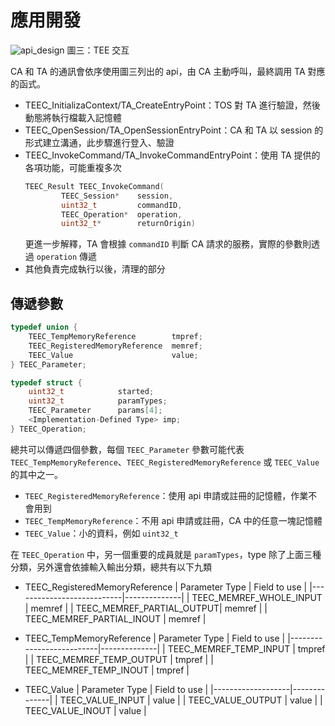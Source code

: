 # 應用開發

![api_design](https://hackmd.io/_uploads/S1cmqLJwlg.png)
圖三：TEE 交互

CA 和 TA 的通訊會依序使用圖三列出的 api，由 CA 主動呼叫，最終調用 TA 對應的函式。

- TEEC_InitializaContext/TA_CreateEntryPoint：TOS 對 TA 進行驗證，然後動態將執行檔載入記憶體
- TEEC_OpenSession/TA_OpenSessionEntryPoint：CA 和 TA 以 session 的形式建立溝通，此步驟進行登入、驗證
- TEEC_InvokeCommand/TA_InvokeCommandEntryPoint：使用 TA 提供的各項功能，可能重複多次
    ```c
    TEEC_Result TEEC_InvokeCommand(
            TEEC_Session*    session,
            uint32_t         commandID,
            TEEC_Operation*  operation,
            uint32_t*        returnOrigin)
    ```
    更進一步解釋，TA 會根據 `commandID` 判斷 CA 請求的服務，實際的參數則透過 `operation` 傳遞
- 其他負責完成執行以後，清理的部分

## 傳遞參數
```c
typedef union {
    TEEC_TempMemoryReference        tmpref;
    TEEC_RegisteredMemoryReference  memref;
    TEEC_Value                      value;
} TEEC_Parameter;

typedef struct {
    uint32_t            started;
    uint32_t            paramTypes;
    TEEC_Parameter      params[4];
    <Implementation-Defined Type> imp;
} TEEC_Operation;
```

總共可以傳遞四個參數，每個 `TEEC_Parameter` 參數可能代表 `TEEC_TempMemoryReference`、`TEEC_RegisteredMemoryReference` 或 `TEEC_Value` 的其中之一。

- `TEEC_RegisteredMemoryReference`：使用 api 申請或註冊的記憶體，作業不會用到
- `TEEC_TempMemoryReference`：不用 api 申請或註冊，CA 中的任意一塊記憶體
- `TEEC_Value`：小的資料，例如 `uint32_t`

在 `TEEC_Operation` 中，另一個重要的成員就是 `paramTypes`，type 除了上面三種分類，另外還會依據輸入輸出分類，總共有以下九類

- TEEC_RegisteredMemoryReference
    | Parameter Type            | Field to use |
    |---------------------------|--------------|
    | TEEC_MEMREF_WHOLE_INPUT   | memref       |
    | TEEC_MEMREF_PARTIAL_OUTPUT| memref       |
    | TEEC_MEMREF_PARTIAL_INOUT | memref       |

- TEEC_TempMemoryReference
    | Parameter Type           | Field to use |
    |--------------------------|--------------|
    | TEEC_MEMREF_TEMP_INPUT   | tmpref       |
    | TEEC_MEMREF_TEMP_OUTPUT  | tmpref       |
    | TEEC_MEMREF_TEMP_INOUT   | tmpref       |

- TEEC_Value
    | Parameter Type    | Field to use |
    |-------------------|--------------|
    | TEEC_VALUE_INPUT  | value        |
    | TEEC_VALUE_OUTPUT | value        |
    | TEEC_VALUE_INOUT  | value        |
